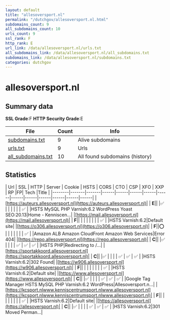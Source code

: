 ```yaml
---
layout: default
title: "allesoversport.nl"
permalink: "/dutchgov/allesoversport.nl.html"
subdomains_count: 9
all_subdomains_count: 10
urls_count: 9
ssl_rank: F
http_rank: E
url_link: /data/allesoversport.nl/urls.txt
all_subdomains_link: /data/allesoversport.nl/all_subdomains.txt
subdomains_link: /data/allesoversport.nl/subdomains.txt
categories: dutchgov
---
```



# allesoversport.nl
## Summary data


**SSL Grade**:F
**HTTP Security Grade**:E


| File       | Count | Info |
|------------|-------|------|
|[subdomains.txt](/data/allesoversport.nl/subdomains.txt)|9|Alive subdomains|
|[urls.txt](/data/allesoversport.nl/urls.txt)|9|Urls|
|[all_subdomains.txt](/data/allesoversport.nl/all_subdomains.txt)|10|All found subdomains (history)|


## Statistics


| Url | SSL | HTTP | Server | Cookie | HSTS | CORS | CTO | CSP | XFO | XXP | RP |FP| Tech |Title |
|--------|-------|-------|------|------|------|------|------|------|------|------|------|------|------|
|[https://auteurs.allesoversport.nl](https://auteurs.allesoversport.nl)| | **E**|| |:white_check_mark: | | | | | | :white_check_mark: | |HSTS MySQL PHP Varnish:6.2 WordPress Yoast SEO:20.13|Home - Kenniscen...|
|[https://mail.allesoversport.nl](https://mail.allesoversport.nl)| | **F**|| | | | | | | | :white_check_mark: | |HSTS Varnish:6.2|Default site|
|[https://o306.allesoversport.nl](https://o306.allesoversport.nl)| | **F**||:o: | | | | | | | :white_check_mark: | |Amazon ALB Amazon CloudFront Amazon Web Services|Error 404|
|[https://repo.allesoversport.nl](https://repo.allesoversport.nl)| | **C**|| |:white_check_mark: | | | | :white_check_mark: | :white_check_mark: | :white_check_mark: | |HSTS PHP|Redirecting to /...|
|[https://sportakkoord.allesoversport.nl](https://sportakkoord.allesoversport.nl)| | **C**|| |:white_check_mark: | | | | :white_check_mark: | :white_check_mark: | :white_check_mark: | |HSTS Varnish:6.2|302 Found|
|[https://w906.allesoversport.nl](https://w906.allesoversport.nl)| | **F**|| | | | | | | | :white_check_mark: | |HSTS Varnish:6.2|Default site|
|[https://www.allesoversport.nl](https://www.allesoversport.nl)| | **C**|| |:white_check_mark: | | | | :white_check_mark: | :white_check_mark: | :white_check_mark: | |Google Tag Manager HSTS MySQL PHP Varnish:6.2 WordPress|Allesoversport.n...|
|[https://kcsport.nlwww.kenniscentrumsport.nlwww.allesoversport.nl](https://kcsport.nlwww.kenniscentrumsport.nlwww.allesoversport.nl)| | **F**|| | | | | | | | :white_check_mark: | |HSTS Varnish:6.2|Default site|
|[https://allesoversport.nl](https://allesoversport.nl)| | **C**|| |:white_check_mark: | | | | :white_check_mark: | :white_check_mark: | :white_check_mark: | |HSTS Varnish:6.2|301 Moved Perman...|